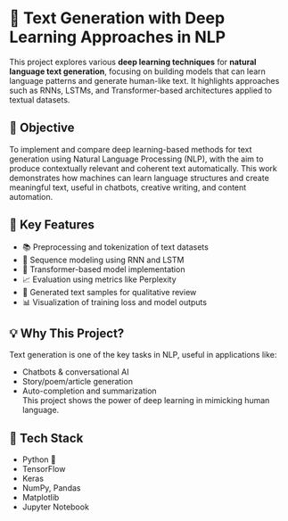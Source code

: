 # 🧠 Text Generation with Deep Learning Approaches in NLP

This project explores various **deep learning techniques** for **natural language text generation**, focusing on building models that can learn language patterns and generate human-like text. It highlights approaches such as RNNs, LSTMs, and Transformer-based architectures applied to textual datasets.

## 🎯 Objective

To implement and compare deep learning-based methods for text generation using Natural Language Processing (NLP), with the aim to produce contextually relevant and coherent text automatically. This work demonstrates how machines can learn language structures and create meaningful text, useful in chatbots, creative writing, and content automation.

## 🚀 Key Features

- 📚 Preprocessing and tokenization of text datasets  
- 🔁 Sequence modeling using RNN and LSTM  
- 🚀 Transformer-based model implementation  
- 📈 Evaluation using metrics like Perplexity  
- 📝 Generated text samples for qualitative review  
- 📊 Visualization of training loss and model outputs  

## 💡 Why This Project?

Text generation is one of the key tasks in NLP, useful in applications like:
- Chatbots & conversational AI  
- Story/poem/article generation  
- Auto-completion and summarization  
This project shows the power of deep learning in mimicking human language.

## 🧰 Tech Stack

- Python 🐍  
- TensorFlow 
- Keras  
- NumPy, Pandas  
- Matplotlib 
- Jupyter Notebook  

